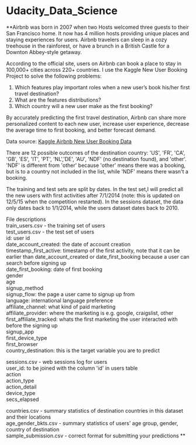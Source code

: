 # Udacity_Data_Science
**Airbnb was born in 2007 when two Hosts welcomed three guests to their San Francisco home. It now has 4 million hosts providing unique places and staying experiences for users. Airbnb travelers can sleep in a cozy treehouse in the rainforest, or have a brunch in a British Castle for a Downton Abbey-style getaway.

According to the official site, users on Airbnb can book a place to stay in 100,000+ cities across 220+ countries. I use the Kaggle New User Booking Project to solve the following problems:  
1. Which features play important roles when a new user’s book his/her first travel destination?  
2. What are the features distributions?  
3. Which country will a new user make as the first booking?  

By accurately predicting the first travel destination, Airbnb can share more personalized content to each new user, increase user experience, decrease the average time to first booking, and better forecast demand.

Data source: [Kaggle Airbnb New User Booking Data](https://www.kaggle.com/c/airbnb-recruiting-new-user-bookings/data)

There are 12 possible outcomes of the destination country: 'US', 'FR', 'CA', 'GB', 'ES', 'IT', 'PT', 'NL','DE', 'AU', 'NDF' (no destination found), and 'other'. 'NDF' is different from 'other' because 'other' means there was a booking, but is to a country not included in the list, while 'NDF' means there wasn't a booking.  

The training and test sets are split by dates. In the test set,I will predict all the new users with first activities after 7/1/2014 (note: this is updated on 12/5/15 when the competition restarted). In the sessions dataset, the data only dates back to 1/1/2014, while the users dataset dates back to 2010.   
 
File descriptions  
train_users.csv - the training set of users  
test_users.csv - the test set of users  
id: user id  
date_account_created: the date of account creation  
timestamp_first_active: timestamp of the first activity, note that it can be earlier than date_account_created or   date_first_booking because a user can search before signing up  
date_first_booking: date of first booking  
gender  
age  
signup_method  
signup_flow: the page a user came to signup up from  
language: international language preference  
affiliate_channel: what kind of paid marketing  
affiliate_provider: where the marketing is e.g. google, craigslist, other  
first_affiliate_tracked: whats the first marketing the user interacted with before the signing up  
signup_app  
first_device_type  
first_browser  
country_destination: this is the target variable you are to predict  

sessions.csv - web sessions log for users  
user_id: to be joined with the column 'id' in users table  
action  
action_type  
action_detail  
device_type  
secs_elapsed   

countries.csv - summary statistics of destination countries in this dataset and their locations  
age_gender_bkts.csv - summary statistics of users' age group, gender, country of destination  
sample_submission.csv - correct format for submitting your predictions  **
